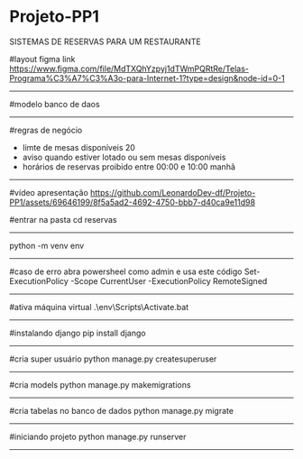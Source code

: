 # Projeto-PP1

SISTEMAS DE RESERVAS PARA UM RESTAURANTE

#layout figma link 
https://www.figma.com/file/MdTXQhYzpyj1dTWmPQRtRe/Telas-Programa%C3%A7%C3%A3o-para-Internet-1?type=design&node-id=0-1
_____________________________________________________________________________
#modelo banco de daos

_____________________________________________________________________________

#regras de negócio
* limte de mesas disponíveis 20
* aviso quando estiver lotado ou sem mesas disponíveis
* horários de reservas proibido entre 00:00 e 10:00 manhã
_____________________________________________________________________________
#vídeo apresentação
https://github.com/LeonardoDev-df/Projeto-PP1/assets/69646199/8f5a5ad2-4692-4750-bbb7-d40ca9e11d98

#entrar na pasta
cd reservas
_____________________________________________________________________________

python -m venv env
_____________________________________________________________________________

#caso de erro abra powersheel como admin e usa este código
Set-ExecutionPolicy -Scope CurrentUser -ExecutionPolicy RemoteSigned
_____________________________________________________________________________

#ativa máquina virtual
.\env\Scripts\Activate\.bat
_____________________________________________________________________________

#instalando django
 pip install django
_____________________________________________________________________________

#cria super usuário
python manage.py createsuperuser
_____________________________________________________________________________

#cria models
python manage.py makemigrations
_____________________________________________________________________________

#cria tabelas no banco de dados
python manage.py migrate
_____________________________________________________________________________

#iniciando projeto
python manage.py runserver
_____________________________________________________________________________
